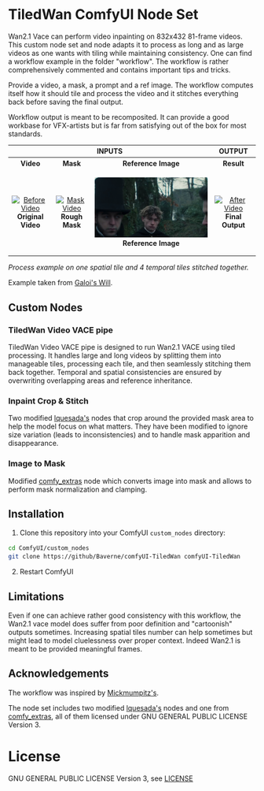 # TiledWan ComfyUI Node Set

Wan2.1 Vace can perform video inpainting on 832x432 81-frame videos. This custom node set and node adapts it to process as long and as large videos as one wants with tiling while maintaining consistency.
One can find a workflow example in the folder "workflow". The workflow is rather comprehensively commented and contains important tips and tricks.

Provide a video, a mask, a prompt and a ref image. The workflow computes itself how it should tile and process the video and it stitches everything back before saving the final output.

Workflow output is meant to be recomposited. It can provide a good workbase for VFX-artists but is far from satisfying out of the box for most standards.

<table>
<tr>
<th colspan="3">INPUTS</th>
<th>OUTPUT</th>
</tr>
<tr>
<th>Video</th>
<th>Mask</th>
<th>Reference Image</th>
<th>Result</th>
</tr>
<tr>
<td align="center">

[![Before Video](https://img.youtube.com/vi/tLfbdyswU-I/maxresdefault.jpg)](https://www.youtube.com/watch?v=tLfbdyswU-I)
**Original Video**

</td>
<td align="center">

[![Mask Video](https://img.youtube.com/vi/5u_P9btPidA/maxresdefault.jpg)](https://www.youtube.com/watch?v=8Al7O1usHTw)
**Rough Mask**

</td>
<td align="center">

![Reference Image](Medias/REF.png)
**Reference Image**

</td>
<td align="center">

[![After Video](https://img.youtube.com/vi/f03oRehvUxA/maxresdefault.jpg)](https://www.youtube.com/watch?v=f03oRehvUxA)
**Final Output**

</td>
</tr>
</table>

*Process example on one spatial tile and 4 temporal tiles stitched together.*

Example taken from [Galoi's Will](https://youtu.be/_DAqWS7MyEw).



## Custom Nodes

### TiledWan Video VACE pipe

TiledWan Video VACE pipe is designed to run Wan2.1 VACE using tiled processing. It handles large and long videos by splitting them into manageable tiles, processing each tile, and then seamlessly stitching them back together.
Temporal and spatial consistencies are ensured by overwriting overlapping areas and reference inheritance.

### Inpaint Crop & Stitch

Two modified [lquesada's](https://github.com/lquesada/ComfyUI-Inpaint-CropAndStitch) nodes that crop around the provided mask area to help the model focus on what matters.
They have been modified to ignore size variation (leads to inconsistencies) and to handle mask apparition and disappearance.

### Image to Mask

Modified [comfy_extras](https://github.com/comfyanonymous/ComfyUI) node which converts image into mask and allows to perform mask normalization and clamping.

## Installation

1. Clone this repository into your ComfyUI `custom_nodes` directory:
```bash
cd ComfyUI/custom_nodes
git clone https://github/Baverne/comfyUI-TiledWan comfyUI-TiledWan
```

2. Restart ComfyUI

## Limitations

Even if one can achieve rather good consistency with this workflow, the Wan2.1 vace model does suffer from poor definition and "cartoonish" outputs sometimes.
Increasing spatial tiles number can help sometimes but might lead to model cluelessness over proper context. Indeed Wan2.1 is meant to be provided meaningful frames.


## Acknowledgements

The workflow was inspired by [Mickmumpitz's](https://www.patreon.com/posts/shoot-entire-ai-127894905?utm_medium=clipboard_copy&utm_source=copyLink&utm_campaign=postshare_creator&utm_content=join_link).

The node set includes two modified [lquesada's](https://github.com/lquesada/ComfyUI-Inpaint-CropAndStitch) nodes and one from [comfy_extras](https://github.com/comfyanonymous/ComfyUI), all of them licensed under GNU GENERAL PUBLIC LICENSE Version 3. 

# License
GNU GENERAL PUBLIC LICENSE Version 3, see [LICENSE](LICENSE)